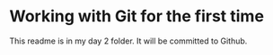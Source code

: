 # Working with Git for the first time

This readme is in my day 2 folder. It will be committed to Github.